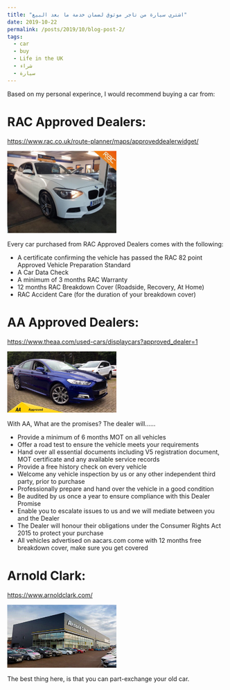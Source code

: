 ```yaml
---
title: "اشتري سيارة من تاجر موثوق لضمان خدمة ما بعد البيع"
date: 2019-10-22
permalink: /posts/2019/10/blog-post-2/
tags:
  - car
  - buy
  - Life in the UK
  - شراء
  - سيارة
---
```


Based on my personal experince, I would recommend buying a car from:

# RAC Approved Dealers:
<https://www.rac.co.uk/route-planner/maps/approveddealerwidget/>

<img src="/images/uk/rac.jpg" width="50%">

Every car purchased from RAC Approved Dealers comes with the following:

* A certificate confirming the vehicle has passed the RAC 82 point Approved Vehicle Preparation Standard
* A Car Data Check
* A minimum of 3 months RAC Warranty
* 12 months RAC Breakdown Cover (Roadside, Recovery, At Home)
* RAC Accident Care (for the duration of your breakdown cover)


# AA Approved Dealers: 
<https://www.theaa.com/used-cars/displaycars?approved_dealer=1>

<img src="/images/uk/aa.jpg" width="50%">

With AA, What are the promises? The dealer will......

* Provide a minimum of 6 months MOT on all vehicles
* Offer a road test to ensure the vehicle meets your requirements
* Hand over all essential documents including V5 registration document, MOT certificate and any available service records
* Provide a free history check on every vehicle
* Welcome any vehicle inspection by us or any other independent third party, prior to purchase
* Professionally prepare and hand over the vehicle in a good condition
* Be audited by us once a year to ensure compliance with this Dealer Promise
* Enable you to escalate issues to us and we will mediate between you and the Dealer
* The Dealer will honour their obligations under the Consumer Rights Act 2015 to protect your purchase
* All vehicles advertised on aacars.com come with 12 months free breakdown cover, make sure you get covered


# Arnold Clark:
<https://www.arnoldclark.com/>

<img src="/images/uk/ac.jpg" width="50%">

The best thing here, is that you can part-exchange your old car.
